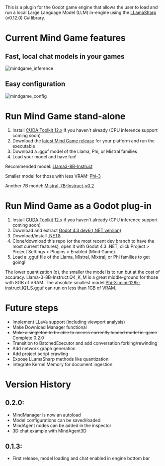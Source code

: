 This is a plugin for the Godot game engine that allows the user to load and run a local Large Language Model (LLM) in-engine using the [LLamaSharp](https://github.com/SciSharp/LLamaSharp) (v0.12.0) C# library.
# Current Mind Game features
## Fast, local chat models in your games
![mindgame_inference](https://github.com/adammikulis/MindGame/assets/27887607/bb9da9c0-622d-4b6d-af08-40cf7f2bdba9)

## Easy configuration
![mindgame_config](https://github.com/adammikulis/MindGame/assets/27887607/3ecd86f9-cf92-473f-a667-76b62b7cfdb0)

# Run Mind Game stand-alone

1) Install [CUDA Toolkit 12.x](https://developer.nvidia.com/cuda-12-1-0-download-archive) if you haven't already (CPU inference support coming soon)
2) Download the [latest Mind Game release](https://github.com/adammikulis/MindGame/releases) for your platform and run the executable
3) Download a .gguf model of the Llama, Phi, or Mistral families
4) Load your model and have fun!

Recommended model: [Llama3-8B-Instruct](https://huggingface.co/bartowski/Meta-Llama-3-8B-Instruct-GGUF/tree/main)

Smaller model for those with less VRAM: [Phi-3](https://huggingface.co/microsoft/Phi-3-mini-4k-instruct-gguf/tree/main)

Another 7B model: [Mistral-7B-Instruct-v0.2](https://huggingface.co/TheBloke/Mistral-7B-Instruct-v0.2-GGUF/tree/main)



# Run Mind Game as a Godot plug-in

1) Install [CUDA Toolkit 12.x](https://developer.nvidia.com/cuda-12-1-0-download-archive) if you haven't already (CPU inference support coming soon)
2) Download and extract [Godot 4.3 dev6 (.NET version)](https://godotengine.org/download/archive/4.3-dev6/)
3) Download/install [.NET8](https://dotnet.microsoft.com/en-us/download)
4) Clone/download this repo (or the most recent dev branch to have the most current features), open it with Godot 4.3 .NET, click Project > Project Settings > Plugins > Enabled (Mind Game).
5) Load a .gguf file of the Llama, Mistral, Mixtral, or Phi families to get going!


The lower quantization (q), the smaller the model is to run but at the cost of accuracy. Llama-3-8B-Instruct.Q4_K_M is a great middle-ground for those with 8GB of VRAM. The absolute smallest model [Phi-3-mini-128k-instruct.IQ1_S.gguf](https://huggingface.co/PrunaAI/Phi-3-mini-128k-instruct-GGUF-Imatrix-smashed/blob/main/Phi-3-mini-128k-instruct.IQ1_S.gguf) can run on less than 1GB of VRAM.

# Future steps
- Implement LLaVa support (including viewport analysis)
- Make Download Manager functional
- ~~Make a singleton to be able to access currently loaded model in-game~~ Complete 0.2.0
- Transition to BatchedExecutor and add conversation forking/rewinding
- Add network graph generation
- Add project script crawling
- Expose LLamaSharp methods like quantization
- Integrate Kernel Memory for document ingestion

# Version History

## 0.2.0: 
- MindManager is now an autoload
- Model configurations can be saved/loaded
- MindAgent nodes can be added in the inspector
- 3D chat example with MindAgent3D
  
## 0.1.3:
- First release, model loading and chat enabled in engine bottom bar
